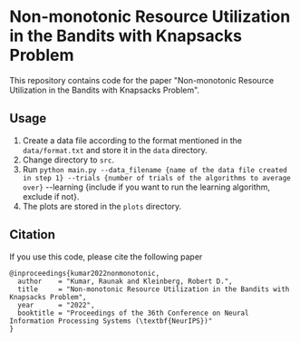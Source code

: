 # Non-monotonic Resource Utilization in the Bandits with Knapsacks Problem
This repository contains code for the paper "Non-monotonic Resource Utilization in the Bandits with Knapsacks Problem".

## Usage

1. Create a data file according to the format mentioned in the `data/format.txt` and store it in the `data` directory.
2. Change directory to `src`.
3. Run `python main.py --data_filename {name of the data file created in step 1} --trials {number of trials of the algorithms to average over}` --learning {include if you want to run the learning algorithm, exclude if not}.
4. The plots are stored in the `plots` directory.

## Citation

If you use this code, please cite the following paper
```
@inproceedings{kumar2022nonmonotonic,
  author    = "Kumar, Raunak and Kleinberg, Robert D.",
  title     = "Non-monotonic Resource Utilization in the Bandits with Knapsacks Problem",
  year      = "2022",
  booktitle = "Proceedings of the 36th Conference on Neural Information Processing Systems (\textbf{NeurIPS})"
}
```
